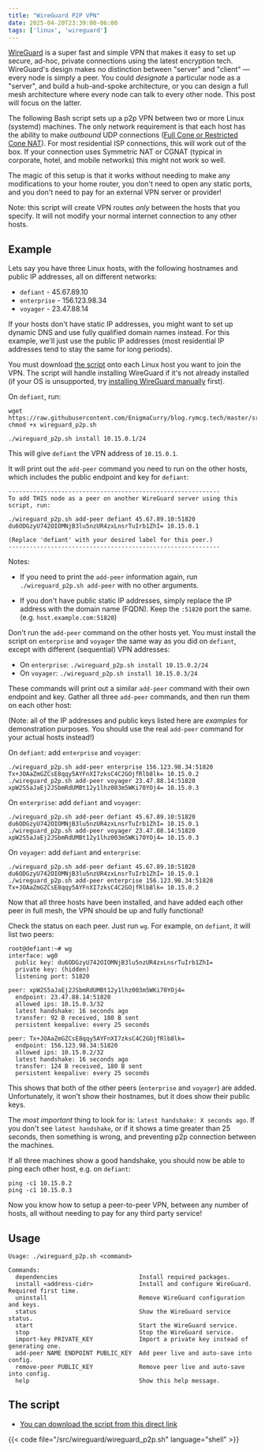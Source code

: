 ```yaml
---
title: "WireGuard P2P VPN"
date: 2025-04-20T23:39:00-06:00
tags: ['linux', 'wireguard']
---
```


[WireGuard](https://www.wireguard.com/) is a super fast and simple VPN
that makes it easy to set up secure, ad-hoc, private connections using
the latest encryption tech. WireGuard's design makes no distinction
between "server" and "client" — every node is simply a peer. You could
_designate_ a particular node as a "server", and build a hub-and-spoke
architecture, or you can design a full mesh architecture where every
node can talk to every other node. This post will focus on the latter.

The following Bash script sets up a p2p VPN between two or more Linux
(systemd) machines. The only network requirement is that each host has
the ability to make _outbound_ UDP connections ([Full Cone or
Restricted Cone
NAT](https://en.wikipedia.org/wiki/UDP_hole_punching)). For most
residential ISP connections, this will work out of the box. If your
connection uses Symmetric NAT or CGNAT (typical in corporate, hotel,
and mobile networks) this might not work so well.

The magic of this setup is that it works without needing to make any
modifications to your home router, you don't need to open any static
ports, and you don't need to pay for an external VPN server or
provider!

Note: this script will create VPN routes *only* between the hosts that
you specify. It will not modify your normal internet connection to any
other hosts.

## Example

Lets say you have three Linux hosts, with the following hostnames and
public IP addresses, all on different networks:

 * `defiant` - 45.67.89.10
 * `enterprise` - 156.123.98.34
 * `voyager` - 23.47.88.14

If your hosts don't have static IP addresses, you might want to set up
dynamic DNS and use fully qualified domain names instead. For this
example, we'll just use the public IP addresses (most residential IP
addresses tend to stay the same for long periods).

You must download [the
script](https://raw.githubusercontent.com/EnigmaCurry/blog.rymcg.tech/master/src/wireguard/wireguard_p2p.sh)
onto each Linux host you want to join the VPN. The script will handle
installing WireGuard if it's not already installed (if your OS is
unsupported, try [installing WireGuard
manually](https://www.wireguard.com/install/) first).

On `defiant`, run:

```
wget https://raw.githubusercontent.com/EnigmaCurry/blog.rymcg.tech/master/src/wireguard/wireguard_p2p.sh
chmod +x wireguard_p2p.sh

./wireguard_p2p.sh install 10.15.0.1/24
```

This will give `defiant` the VPN address of `10.15.0.1`.

It will print out the `add-peer` command you need to run on the other
hosts, which includes the public endpoint and key for `defiant`:

```
------------------------------------------------------------
To add THIS node as a peer on another WireGuard server using this script, run:

./wireguard_p2p.sh add-peer defiant 45.67.89.10:51820 du6ODGzyU742OIOMNjB3lu5nzUR4zxLnsrTuIrb1ZhI= 10.15.0.1

(Replace 'defiant' with your desired label for this peer.)
------------------------------------------------------------
```

Notes:

 * If you need to print the `add-peer` information again, run
   `./wireguard_p2p.sh add-peer` with no other arguments.

 * If you don't have public static IP addresses, simply replace the IP
   address with the domain name (FQDN). Keep the `:51820` port the
   same. (e.g. `host.example.com:51820`)

Don't run the `add-peer` command on the other hosts yet. You must
install the script on `enterprise` and `voyager` the same way as you
did on `defiant`, except with different (sequential) VPN addresses:

 * On `enterprise`: `./wireguard_p2p.sh install 10.15.0.2/24`
 * On `voyager`: `./wireguard_p2p.sh install 10.15.0.3/24`

These commands will print out a similar `add-peer` command with their
own endpoint and key. Gather all three `add-peer` commands,
and then run them on each other host:

(Note: all of the IP addresses and public keys listed here are
_examples_ for demonstration purposes. You should use the real
`add-peer` command for your actual hosts instead!)

On `defiant`: add `enterprise` and `voyager`:

```
./wireguard_p2p.sh add-peer enterprise 156.123.98.34:51820 Tx+JOAaZmGZCsE8qqy5AYFnXI7zksC4C2GOjfRlb8lk= 10.15.0.2
./wireguard_p2p.sh add-peer voyager 23.47.88.14:51820 xpW2S5aJaEj2JSbmRdUMBt12y1lhz003m5WKi70YOj4= 10.15.0.3
```

On `enterprise`: add `defiant` and `voyager`:

```
./wireguard_p2p.sh add-peer defiant 45.67.89.10:51820 du6ODGzyU742OIOMNjB3lu5nzUR4zxLnsrTuIrb1ZhI= 10.15.0.1
./wireguard_p2p.sh add-peer voyager 23.47.88.14:51820 xpW2S5aJaEj2JSbmRdUMBt12y1lhz003m5WKi70YOj4= 10.15.0.3
```

On `voyager`: add `defiant` and `enterprise`:

```
./wireguard_p2p.sh add-peer defiant 45.67.89.10:51820 du6ODGzyU742OIOMNjB3lu5nzUR4zxLnsrTuIrb1ZhI= 10.15.0.1
./wireguard_p2p.sh add-peer enterprise 156.123.98.34:51820 Tx+JOAaZmGZCsE8qqy5AYFnXI7zksC4C2GOjfRlb8lk= 10.15.0.2
```

Now that all three hosts have been installed, and have added each
other peer in full mesh, the VPN should be up and fully functional!

Check the status on each peer. Just run `wg`. For example, on
`defiant`, it will list two peers:

```
root@defiant:~# wg
interface: wg0
  public key: du6ODGzyU742OIOMNjB3lu5nzUR4zxLnsrTuIrb1ZhI=
  private key: (hidden)
  listening port: 51820

peer: xpW2S5aJaEj2JSbmRdUMBt12y1lhz003m5WKi70YOj4=
  endpoint: 23.47.88.14:51820
  allowed ips: 10.15.0.3/32
  latest handshake: 16 seconds ago
  transfer: 92 B received, 180 B sent
  persistent keepalive: every 25 seconds

peer: Tx+JOAaZmGZCsE8qqy5AYFnXI7zksC4C2GOjfRlb8lk=
  endpoint: 156.123.98.34:51820
  allowed ips: 10.15.0.2/32
  latest handshake: 16 seconds ago
  transfer: 124 B received, 180 B sent
  persistent keepalive: every 25 seconds
```

This shows that both of the other peers (`enterprise` and `voyager`)
are added. Unfortunately, it won't show their hostnames, but it does
show their public keys.

The *most important* thing to look for is: `latest handshake: X
seconds ago`. If you don't see `latest handshake`, or if it shows a
time greater than 25 seconds, then something is wrong, and preventing
p2p connection between the machines.

If all three machines show a good handshake, you should now be able to
ping each other host, e.g. on `defiant`:

```
ping -c1 10.15.0.2
ping -c1 10.15.0.3
```

Now you know how to setup a peer-to-peer VPN, between any number of
hosts, all without needing to pay for any third party service!

## Usage

```
Usage: ./wireguard_p2p.sh <command>

Commands:
  dependencies                       Install required packages.
  install <address-cidr>             Install and configure WireGuard. Required first time.
  uninstall                          Remove WireGuard configuration and keys.
  status                             Show the WireGuard service status.
  start                              Start the WireGuard service.
  stop                               Stop the WireGuard service.
  import-key PRIVATE_KEY             Import a private key instead of generating one.
  add-peer NAME ENDPOINT PUBLIC_KEY  Add peer live and auto-save into config.
  remove-peer PUBLIC_KEY             Remove peer live and auto-save into config.
  help                               Show this help message.

```

## The script

 * [You can download the script from this direct
   link](https://raw.githubusercontent.com/EnigmaCurry/blog.rymcg.tech/master/src/wireguard/wireguard_p2p.sh)

{{< code file="/src/wireguard/wireguard_p2p.sh" language="shell" >}}

